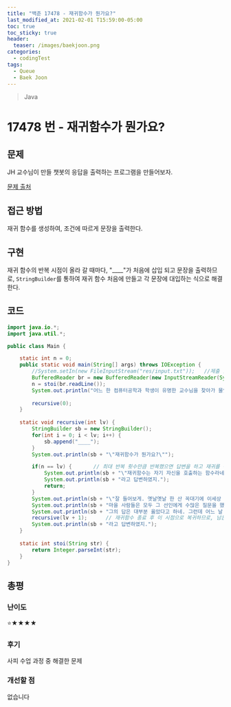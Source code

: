 ```yaml
---
title: "백준 17478 - 재귀함수가 뭔가요?"
last_modified_at: 2021-02-01 T15:59:00-05:00
toc: true
toc_sticky: true
header:
  teaser: /images/baekjoon.png
categories: 
  - codingTest
tags:
  - Queue
  - Baek Joon
---
```


> Java

17478 번 - 재귀함수가 뭔가요?
=============
 
## 문제
JH 교수님이 만들 챗봇의 응답을 출력하는 프로그램을 만들어보자.

[문제 출처](https://www.acmicpc.net/problem/17478)  

## 접근 방법
재귀 함수를 생성하여, 조건에 따르게 문장을 출력한다.  
## 구현 
재귀 함수의 반복 시점이 올라 갈 때마다, "____"가 처음에 삽입 되고 문장을 출력하므로, `StringBuilder`를 통하여 재귀 함수 처음에 만들고 각 문장에 대입하는 식으로 해결한다.  


## 코드
```java
import java.io.*;
import java.util.*;

public class Main {

	static int n = 0;
	public static void main(String[] args) throws IOException {
		//System.setIn(new FileInputStream("res/input.txt"));	//제출 할 때 주석해야함
    	BufferedReader br = new BufferedReader(new InputStreamReader(System.in));
    	n = stoi(br.readLine());
    	System.out.println("어느 한 컴퓨터공학과 학생이 유명한 교수님을 찾아가 물었다.");
    	
    	recursive(0);
	}
	
	static void recursive(int lv) {
		StringBuilder sb = new StringBuilder();
		for(int i = 0; i < lv; i++) {
			sb.append("____");
		}
		System.out.println(sb + "\"재귀함수가 뭔가요?\"");

		if(n == lv) {		// 최대 반복 횟수만큼 반복했으면 답변을 하고 재귀를 종료한다.
			System.out.println(sb + "\"재귀함수는 자기 자신을 호출하는 함수라네\"");
			System.out.println(sb + "라고 답변하였지.");
			return;
		}
		System.out.println(sb + "\"잘 들어보게. 옛날옛날 한 산 꼭대기에 이세상 모든 지식을 통달한 선인이 있었어.");
		System.out.println(sb + "마을 사람들은 모두 그 선인에게 수많은 질문을 했고, 모두 지혜롭게 대답해 주었지.");
		System.out.println(sb + "그의 답은 대부분 옳았다고 하네. 그런데 어느 날, 그 선인에게 한 선비가 찾아와서 물었어.\"");
		recursive(lv + 1);		// 재귀함수 종료 후 이 시점으로 복귀하므로, 남은 문장이 출력된다.
		System.out.println(sb + "라고 답변하였지.");
	}
	
	static int stoi(String str) {
    	return Integer.parseInt(str);
    }
}
```


## 총평
### 난이도
⭐★★★★
### 후기
사피 수업 과정 중 해결한 문제
### 개선할 점
없습니다
